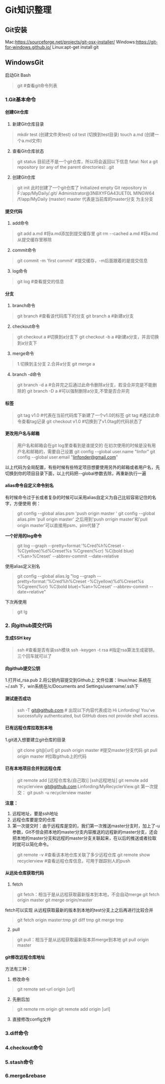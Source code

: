 # Git知识整理
## Git安装
Mac:https://sourceforge.net/projects/git-osx-installer/
Windows:https://git-for-windows.github.io/
Linux:apt-get install git

## WindowsGit
启动Git Bash
> git #查看git命令列表

### 1.Git基本命令
#### 创建Git仓库
1. 新建Git仓库目录
> mkdir test (创建文件夹test)
> cd test (切换到test目录)
> touch a.md (创建一个a.md文件)

2. 查看Git仓库状态
> git status
> 目前还不是一个git仓库，所以将会返回以下信息
> fatal: Not a git repository (or any of the parent directories): .git

2. 创建Git仓库
>  git init 
>  此时创建了一个git仓库了
> Initialized empty Git repository in F:/app/MyDaily/.git/
> Administrator@3NBXYFGA43UET0L MINGW64 /f/app/MyDaily (master)
> master 代表是当前库的master分支  为主分支

#### 提交代码
1. add命令
> git add a.md #将a.md添加到提交缓存里
> git  rm --cached a.md #将a.md 从提交缓存里移除

2. commit命令
> git commit -m 'first commit' #提交缓存，-m后面跟着的是提交信息

3. log命令
> git log #查看提交的信息

#### 分支
1.  branch命令
> git branch #查看该代码库下的分支
> git branch a #新建a分支

2. checkout命令
> git checkout a #切换到a分支下
> git checkout -b a #新建a分支，并且切换到a分支下

3. merge命令
> 1.切换到主分支
> 2.合并a分支
> git merge a

4. branch -d命令
> git branch -d a #合并完之后通过此命令删除a分支，若没合并完是不能删除的
> git branch -D a #可以强制删除a分支,不管是否合并完

#### 标签
> git tag v1.0 #代表在当前代码库下新建了一个v1.0的标签
> git tag #通过此命令查看tag记录
> git checkout v1.0 #切换到了v1.0tag的代码状态了

#### 更改用户名与邮箱
> 用户名和邮箱会在git log里查看到是谁提交的
> 在初次使用的时候是没有用户名和邮箱的，需要自己设置
> git config --global user.name "linfor" 
> git config --global user.email "linfonder@gmail.com" 

以上代码为全局配置，有些时候有些特定项目想要使用另外的邮箱或者用户名，先切换到你的项目目录下面，以上代码把--global参数去除，再重新执行一遍

#### alias命令自定义命令别名
有时候命令过于长或者复杂的时候可以采用alias自定义为自己比较容易记住的名字，方便使用
例：
> git config --global alias.psm 'push origin master ' 
> git config --global alias.plm 'pull origin master' 
之后用到'push orrigin master'和'pull origin master'可以直接用psm、plm代替了

**一个好用的log命令**
> git log --graph --pretty=format:'%Cred%h%Creset -%C(yellow)%d%Creset%s %Cgreen(%cr) %C(bold blue)<%an>%Creset' --abbrev-commit --date=relative

使用alias定义别名
> git config --global alias.lg "log --graph --pretty=format:'%Cred%h%Creset -%C(yellow)%d%Creset%s %Cgreen(%cr) %C(bold blue)<%an>%Creset' --abbrev-commit --date=relative"

下次再使用
> git lg


### 2. 向github提交代码
#### 生成SSH key
> ssh #查看是否有装ssh模块
> ssh -keygen -t rsa #指定rsa算法生成密钥，三个回车就可以了

#### 向github提交公钥
1.打开id_rsa.pub
2.将公钥内容提交到Github上
文件位置：linux/mac 系统在~/.ssh 下，win系统在/c/Documents and Settings/username/.ssh下

#### 测试是否成功
> ssh -T git@github.com
> \# 出现以下内容代表成功
Hi Linfording! You've successfully authenticated, but GitHub does not provide shell access.

#### 已有远程仓库拉取到本地
1.git进入想要建立git仓库的目录
> git clone git@[url] 
> git push origin master #提交master分支代码
> git pull origin master #拉取github上的代码

#### 已有本地项目合并到远程仓库
> git remote add [远程仓库名(自己取)]  [ssh远程地址]
> git remote add recyclerview git@github.com:Linfording/MyRecyclerView.git
> 第一次提交：
> git push -u recyclerview master

**注意：**
1. 远程地址，要是ssh地址
2. 远程仓库要是空的仓库
3. 第一次提交时：由于远程库是空的，我们第一次推送master分支时，加上了-u参数，Git不但会把本地的master分支内容推送的远程新的master分支，还会把本地的master分支和远程的master分支关联起来，在以后的推送或者拉取时就可以简化命令。
> git remote -v #查看该本地仓库关联了多少远程仓库
> git remote show recyclerview #查看远程仓库信息，可用于跟踪别人的push

#### 从远处仓库获取代码

1. fetch

> git fetch：相当于是从远程获取最新版本到本地，不会自动merge
> git fetch origin master
> git merge origin/master

fetch可以实现 从远程获取最新的版本到本地的test分支上之后再进行比较合并
>git fetch origin master:tmp
> git diff tmp 
> git merge tmp

2. pull
>  git pull：相当于是从远程获取最新版本并merge到本地
>  git pull origin master

#### git修改远程仓库地址 
方法有三种：

1. 修改命令
> git remote set-url origin [url]

2. 先删后加
> git remote rm origin
> git remote add origin [url]

3. 直接修改config文件

###  3.diff命令
### 4.checkout命令
### 5.stash命令
### 6.merge&rebase


